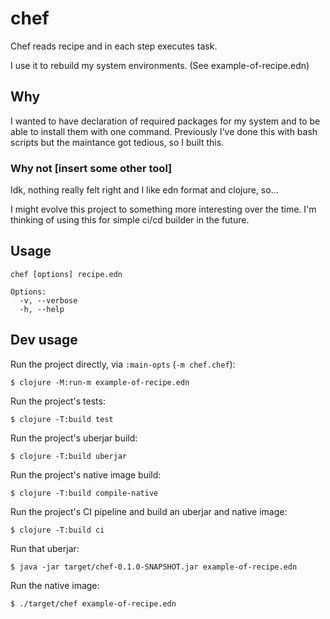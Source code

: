 # chef

Chef reads recipe and in each step executes task.

I use it to rebuild my system environments. (See example-of-recipe.edn)


## Why
I wanted to have declaration of required packages for my system and to be able to install them with one command.
Previously I've done this with bash scripts but the maintance got tedious, so I built this.

### Why not [insert some other tool]
Idk, nothing really felt right and I like edn format and clojure, so...

I might evolve this project to something more interesting over the time. I'm thinking of using this for simple ci/cd builder in the future.


## Usage

```
chef [options] recipe.edn

Options:
  -v, --verbose
  -h, --help
```

## Dev usage

Run the project directly, via `:main-opts` (`-m chef.chef`):

    $ clojure -M:run-m example-of-recipe.edn

Run the project's tests:

    $ clojure -T:build test
    
Run the project's uberjar build:

    $ clojure -T:build uberjar
    
Run the project's native image build:

    $ clojure -T:build compile-native

Run the project's CI pipeline and build an uberjar and native image:

    $ clojure -T:build ci

Run that uberjar:

    $ java -jar target/chef-0.1.0-SNAPSHOT.jar example-of-recipe.edn

Run the native image:

    $ ./target/chef example-of-recipe.edn
